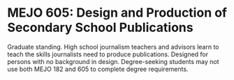 # MEJO 605: Design and Production of Secondary School Publications

Graduate standing. High school journalism teachers and advisors learn to teach the skills journalists need to produce publications. Designed for persons with no background in design. Degree-seeking students may not use both MEJO 182 and 605 to complete degree requirements.